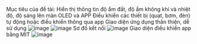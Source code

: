 Mục tiêu của đề tài: 
Hiển thị thông tin độ ẩm đất, độ ẩm không khí và nhiệt độ, độ sáng lên màn OLED và APP
Điều khiển các thiết bị (quạt, bơm, đèn) tự động hoặc điều khiển thông qua app
Giao diện ứng dụng thân thiện, dễ sử dụng
![image](https://github.com/littleduck273/Smart-Green-House-/assets/101160892/a12735f0-9901-4042-982e-50f58aefd98c)
![image](https://github.com/littleduck273/Smart-Green-House-/assets/101160892/ad9502d4-806a-4306-b985-ccef1038f89f)
Sơ đồ kết nối 
![image](https://github.com/littleduck273/Smart-Green-House-/assets/101160892/9934ac57-b807-4e41-97e8-0cf224956eea)
Giao diện điều khiển app bằng MIT 
![image](https://github.com/littleduck273/Smart-Green-House-/assets/101160892/ea51ffb2-874c-46a7-8959-1cd11983b794)
